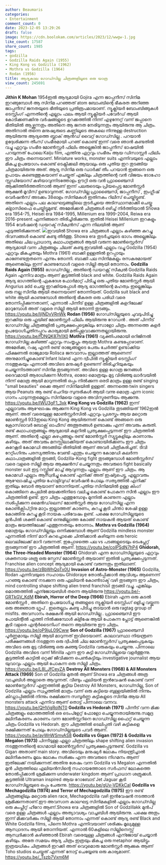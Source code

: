 ```yaml
---
author: Beaumaris
categories:
- Entertainment
comment_count: 0
date: 2023-12-05 13:29:26
draft: false
image: https://cdn.boolokam.com/articles/2023/12/wwgw-1.jpg
like_count: 17587
share_count: 1985
tags:
- godzilla
- Godzilla Raids Again (1955)
- King Kong vs Godzilla (1962)
- Mothra vs Godzilla (1964)
- Rodan (1956)
title: ആദ്യകാല ഗോഡ്സില്ല ചിത്രങ്ങളിലൂടെ ഒരു യാത്ര
view_count: 245691
---
```


**Jithin K Mohan** 1954ഇൽ ആദ്യമായി Gojira എന്ന ജാപ്പനീസ് സിനിമ ഇറങ്ങുമ്പോൾ ആ സിനിമ പറഞ്ഞത് atom ബോംബിന്റെ ഭീകരത അറിഞ്ഞ ജാപ്പനീസ് ജനതയുടെ ഭീതിയുടെ പ്രതിരൂപമായാണ്. ന്യൂക്ലിയർ ബോംബിങ്ങുകൾ ടെസ്റ്റിംഗ് എന്നതിന്റെ എല്ലാം ഫലം ആയി ന്യൂക്ലിയർ പവേർഡ് ആയി കോടിക്കണക്കിനു വർഷങ്ങളുടെ ഉറക്കത്തിൽ നിന്ന് എഴുന്നേറ്റ് വന്ന് ജപ്പാനെ ഭീതിയിൽ ആഴ്ത്തുന്നതും അതിനെ ആ ജനത നേരിടുന്നതും ആയിരുന്നു ആ ചിത്രം. അതിനാൽ തന്നെ മനുഷ്യരുടെ കണ്ണിലൂടെ അകലെ നിന്നുള്ള destruction ആയിരുന്നു ആദ്യത്തെ ബ്ലാക് ആൻഡ് വൈറ്റ് ഗോഡ്സില്ല . പറയാൻ ഉദ്ദേശിക്കുന്ന തീംസ് ഗംഭീരമായി പറഞ് കൊണ്ട് ഇന്ന് വരെ ഞാൻ കണ്ടതിൽ വച്ചു ഏറ്റവും ഗംഭീര മോൺസ്റ്റർ ഫിലിം അല്ലെങ്കിൽ ജാപ്പനീസ് ഭാഷയിൽ പറയുന്നത് പോലെ Kaiju film, എന്തിനു ഏറ്റവും ഗംഭീരം ആയ ഡിസാസ്റ്റർ ഫിലിം ഈ ചിത്രം തന്നെയാണ്. Miniature works, monster suits എന്നിവയുടെ എല്ലാം മികച്ച ഉപയോഗം കൊണ്ട് ടെക്നിക്കലി ആയാലും ഒരു പുതിയ ഇറ തുടങ്ങിയ ചിത്രമായിരുന്നു അത്. ആദ്യ സിനിമ ഒരു ഡാർക്ക് തീം പറയാൻ ഇങ്ങനെ ഒരു ഉപായം കണ്ടെത്തുകയാണ് ചെയ്തത് എങ്കിലും ചിത്രത്തിന്റെ വൻ വിജയം ടോഹോ സ്റ്റുഡിയോസ് കഴിയാവുന്നിടത്തോളം ഊറ്റി ഒരു വൻ ഫ്രാഞ്ചൈസി ആക്കിത്തീർത്തതിനാൽ ആണ് ഇന്ന് പലരുടെയും പ്രിയപ്പെട്ട മോൺസ്റ്റർ ആക്ഷൻ മൂവീസ് ഉണ്ടാവുന്നത്. ഗോഡ്സില്ല ഫ്രാഞ്ചൈസി, ജാപ്പനീസ് , ഇംഗ്ലീഷ് വെർഷൻസ് അടക്കം 38ഓളം സിനിമകൾ ഇതിനകം റിലീസ് ചെയ്തിട്ടുണ്ട്. അതിനെ എല്ലാം പല കാലഘട്ടങ്ങളിലെ തുടർച്ചയെ അടിസ്ഥാനമാക്കി ചെയ്തു ക്ളാസിഫൈ ചെയ്തിട്ടുമുണ്ട്. അമേരിക്കൻ ചിത്രങ്ങൾ ഒഴിച്ച് നിർത്തിയാൽ Showa era 1954-75, Heisei era 1984-1995, Millenium era 1999-2004, Reiwa era 2016-present എന്നിങ്ങനെ തിരിച്ചിരിക്കുന്നു. ഇതിൽ Heisei Millenium ഇറകളും 1954 വേർഷന്റെ ഡയറക്ട് സീക്വൻസ് എന്ന നിലയിൽ ആണ് എടുത്തിരിക്കുന്നത്. ![](https://cdn.boolokam.com/articles/2023/12/wwgw-1.jpg)ഇവയിൽ Showa era ചിത്രങ്ങൾ എല്ലാം കഴിഞ്ഞ കുറച്ചു ദിവസങ്ങൾ കൊണ്ട് കണ്ടു തീർത്തു. Showa era തുടർച്ചയുടെ ഭാഗം അല്ലെങ്കിലും അതിലെ ചില പ്രാധാന്യ കഥാപാത്രങ്ങൾ ആയി വരുന്ന മോൺസ്റ്റെർസ് ആദ്യമായി വന്ന ചിത്രങ്ങളും ചിലത് കണ്ടു.ഇവയിൽ എല്ലാം വച്ചു Godzilla (1954) ഏറ്റവും മികച്ചതയും Mothra (1961) ബാക്കി ഉള്ളതിൽ ഉറപ്പായും കാണേണ്ടതുതന്നെ എന്നും തോന്നി. ബാക്കി പല സിനിമകളും രസകരമായത് ആണെങ്കിലും ഇന്ന് കാണുമ്പോൾ വളരെ സില്ലി ആയി തോന്നാം. **Godzilla Raids Again (1955)** ഗോഡ്സില്ല , അതിന്റെ ഡയറക്റ്റ് സീക്വൽ Godzilla Raids Again എന്നിവ മാത്രം ആണ് കൂട്ടത്തിൽ black and white. Godzilla Raids Again ആദ്യ ഭാഗത്തിന്റെ ഏകദേശ ഫോർമാറ്റ്‌ പിടിച്ചു ഒരു പുതിയ മോൺസ്റ്റർ ആയി Angurius add ചെയ്തു ഇറക്കിയപ്പോൾ ആദ്യ ഭാഗത്തിന്റെ മഹത്വം ഇല്ലെങ്കിലും ഒരു നല്ല സിനിമ ആയി തന്നെയാണ് തോന്നിയത്. Godzilla suit black and white ആയി കാണുമ്പോൾ അതിന്റെ ഭീകരത ഒരു പരിധി വരെ തോന്നിപ്പിക്കുന്നതാണ്, എന്നാൽ പിന്നീട് ഉള്ള ചിത്രങ്ങളിൽ കളറിലേക്ക് മാറുമ്പോൾ അത് വളരെ സില്ലി ആയി തോന്നി തുടങ്ങും. https://youtu.be/ljINDvVRnWk **Rodan (1956)** ഗോഡ്സില്ലയുടെ ചുവടുപിടിച്ചു ഇറക്കിയ ഒരു ഫ്ലയിങ് മോൺസ്റ്റർ ഫിലിം ആയിരുന്നു റോഡൻ . അത് പിന്നീട് ഗോഡ്സില്ല ചിത്രങ്ങളിൽ പ്രത്യക്ഷപ്പെട്ടെങ്കിലും സോളോ ചിത്രം അന്നത്തെ കളർ ഉപയോഗിച്ചതിനപ്പുറം കാര്യമായി മതിപ്പുളവാക്കുന്നതല്ലായിരുന്നു. https://youtu.be/fONQK87h1X0 **Mothra (1961)** വ്യക്തിപരമായി ഒറിജിനൽ ഗോഡ്സില്ല കഴിഞ്ഞ് ഏറ്റവും സംതൃപ്തം ആയതു Mothra കണ്ടപ്പോഴാണ്. അമേരിക്ക, റഷ്യ എന്നീ രണ്ട് രാജ്യങ്ങളുടെ പേരും ചേർത്ത് ഉണ്ടാക്കിയ ഫിക്ഷണൽ രാജ്യമായ Rolisca ജനവാസം ഇല്ലാത്തത് ആണെന്ന് അനുമാനിച്ചുകൊണ്ട് Infant Island എന്ന ദ്വീപിൽ ന്യൂക്ലീയർ ടെസ്റ്റിംഗ് നടത്തുകയും എന്നാൽ അവിടെ മനുഷ്യർ ഉണ്ടെന്ന് തിരിച്ചറിയുകയും ചെയ്യുന്നിടത്താണ് സിനിമ തുടങ്ങുന്നത്. അവിടെ ഉള്ള ഗോത്ര ജനങ്ങൾ ദൈവമായി ആരാധിക്കുന്ന Mothra, ഓരോ മൊത്രയും മുട്ട വിരിഞ്ഞു ലാർവയിൽ നിന്ന് മൊത്ര ആയി മാറുന്നതിൽ ഒപ്പം നിൽക്കുന്ന ഒരടി മാത്രം ഉള്ള രണ്ട് singing "small beauties" ഒക്കെ ആണ് സിനിമയിൽ ഉള്ളത്. അന്നത്തെ twin singers ആയ Peanuts ആ രണ്ട് ചെറിയ സുന്ദരികൾ ആയി വന്നു മൊത്ര എന്ന iconic ഗാനം പാടുന്നതുമെല്ലാം സിനിമയെ വളരെ അവിസ്മരണീയം ആക്കുന്നു. https://youtu.be/IWU3gF1_3xk **King Kong vs Godzilla (1962)** ഇന്ന് എല്ലാവരും ആഘോഷം ആക്കുന്ന King Kong vs Godzilla തുടങ്ങിയത് 1962ഇൽ ആണ്. അത് വരെയുള്ള മോൺസ്റ്റർസിൽ ഏറ്റവും പ്രശസ്തം ആയ മറ്റൊരു മോൺസ്റ്റർ 933ഇലെ King Kong ആയിരുന്നത് കൊണ്ട് അങ്ങനെ ഒരു ക്രോസ്ഓവർ ബോക്സ് ഓഫീസ് അത്ഭുതങ്ങൾ ഉണ്ടാക്കും എന്ന് അവരും കരുതി. രണ്ട് കഥാപാത്രങ്ങളും ആദ്യമായി കളറിൽ പ്രത്യക്ഷപ്പെടുന്നത് ഈ ചിത്രത്തിൽ ആണ്. അതിന്റെ എല്ലാ കുഴപ്പങ്ങളും രണ്ട് മോൺസ്റ്റർ സ്യുട്ടുകളിലും കാണാനും കഴിയും. അത് അവരും മനസ്സിലാക്കിയത് കൊണ്ടായിരിക്കണം ഈ ചിത്രം കുറേകൂടി കോമഡി അടങ്ങിയ രീതിയിൽ ആണ് അവർ ചിത്രീകരിച്ചത്. ടീവി റേറ്റിംഗിനും പരസ്യത്തിനും വേണ്ടി എന്തും ചെയ്യുന്ന കോമഡി കലർന്ന കഥാപാത്രങ്ങളിൽ തുടങ്ങി, Godzilla-Kong fight തുടങ്ങുമ്പോൾ മോൺസ്റ്റർസ് വരെ വളരെ സില്ലി ആയ ആക്ഷൻസ് ചെയ്യുന്നതും അവരുടെ fight basically monster suit ഇട്ട റസ്റ്റ്ലിങ് മാച്ച് ആവുന്നതും എല്ലാം ആണ് ഈ ചിത്രം. ആ കോമഡി എല്ലാം ആസ്വദിച്ചു കൊണ്ട് എനിക്ക് അത് ഇഷ്ട്ടപെട്ടു, എല്ലാവരും ആഘോഷിച്ച പുതിയ ഹോളിവുഡ് വേർഷൻ പോലും സത്യത്തിൽ എനിക്ക് ഇതിലും ബോർ ആയാണ് തോന്നിയത്.പുതിയ സിനിമയിൽ ഉള്ള കിംഗ് കൊങ്ങിനെ കപ്പലിൽ മയക്കതിനിടെ വലിച്ചു കൊണ്ട് പോകുന്ന സീൻ എല്ലാം ഈ ചിത്രത്തിൽ ഉണ്ട്. ഈ ചിത്രം എത്തുമ്പോഴും മുന്നിൽ കാണുന്ന എല്ലാം നശിപ്പിക്കുന്ന മൈൻഡ്‌ലെസ് മോൺസ്റ്റർ ആയ ഗോഡ്സില്ല എന്ന കോൺക്സിപ്റ്റിനു മാറ്റം ഇല്ലാത്തത് കാരണം, കുറച്ചു കൂടി ചിന്താ ശേഷി ഉള്ള കോങ്ങിനു കുറച്ചു കൂടി നായക പരിവേഷം ഉണ്ട്. പക്ഷെ ഗോഡ്സില്ലയുടെ മുൻപിൽ ശക്തി കൊണ്ട് ഒന്നുമില്ലാത്ത കോങ്ങ് നായകൻ ആയത് കൊണ്ട് മാത്രം ജയത്തിലേക്ക് എത്തുന്നതയും തോന്നാം. **Mothra vs Godzilla (1964)** മൊത്രയും ഗോഡ്സില്ലയും ഒന്നിക്കുമ്പോൾ ആണ് Godzilla mindless monster എന്നതിൽ നിന്ന് മാറി കുറച്ചൊക്കെ ചിന്തിക്കാൻ കഴിയുന്ന ഒരു heroic ലെവലിലേക്ക് മാറി വരുന്നത്. ഇപ്പോഴത്തെ പല vs പടങ്ങളുടെയും ടെംപ്ലേറ്റ് തുടങ്ങുന്നത് ഈ ചിത്രത്തിൽ ആണ്. https://youtu.be/colPSdN7hP4 **Ghidorah, the Three-Headed Monster (1964)** Ghidorah എന്ന ഗോഡ്സില്ലയുടെ ഏറ്റവും ശക്തനായ ശത്രു ഒരു സ്പേസ് മോൺസ്റ്റർ ആയാണ് ഇതിൽ പ്രത്യക്ഷപ്പെടുന്നത്. Franchise alien concept ആദ്യമായി കൊണ്ട് വരുന്നതും ഇതിലാണ്. https://youtu.be/zBbWhQqTx0U **Invasion of Astro-Monster (1965)** Godzilla, Rodan എന്നിവയുടെ സഹായം Ghidoraye തോൽപ്പിക്കാൻ ആവിശ്യം ആണെന്ന് പറഞ്ഞു കൊണ്ട് നടക്കുന്ന ഒരു ഏലിയൻ കോൺടാക്ട് വഴി തുടങ്ങുന്ന ഈ ചിത്രം, mind controlling shape shifting alien trend franchisil തുടങ്ങി വച്ചു. എങ്കിലും മൊത്തത്തിൽ എന്ജോയബിൾ തന്നെ ആയിരുന്നു https://youtu.be/-GRTkGV_KdM **Ebirah, Horror of the Deep (1966)** Ebirah എന്ന ഒരു കടൽ മോൺസ്റ്റർ , അതിനെ ഉപയോഗിച്ചു തങ്ങളുടെ ന്യുക്ലിയർ ടെസ്റ്റിംഗ് ഒളിച്ചു വയ്ക്കുന്ന ഒരു അജ്ഞാത ഗ്രൂപ് . ഇതെല്ലാം കണ്ടു പിടിച്ചു തടയാൻ ഒരു ragtag group of misfits. അവസാനം രക്ഷകൻ ആയി ഗോഡ്സില്ല . ഫ്രാഞ്ചൈസി ഈ പോയിന്റിൽ എത്തി നിൽക്കുമ്പോൾ ക്ളീഷേ ആയി പോകുന്ന പ്ലോട്ട് ആണെങ്കിൽ കൂടി വളരെ എന്റർടൈനിംഗ് തന്നെ ആയിരുന്നു ഈ ചിത്രം. https://youtu.be/oP9juL09Cww **Son of Godzilla (1967)** ഫ്രാഞ്ചൈസി പൂർണ്ണമായും സില്ലി ആയി മാറുന്നത് ഇവിടെയാണ്‌. കാലാവസ്ഥാ നിയന്ത്രണ പരീക്ഷണങ്ങൾ നടത്തുന്ന ഒരു ദ്വീപിൽ ചില മോൺസ്റ്റർസ് പ്രത്യക്ഷപ്പെടുകയും അവിടെ ഒരു മുട്ട വിരിഞ്ഞു ഒരു കുഞ്ഞു Godzilla വരുകയും ചെയ്യുന്നു. പിന്നാലെ Godzilla അവിടെ വന്ന് Minilla എന്ന ഈ കുട്ടി ഗോഡ്സില്ലയെ വളർത്തുന്നു. കൂട്ടത്തിൽ കാട്ടിൽ ഒറ്റക്ക് ജീവിക്കുന്ന പെൺകുട്ടിയും investigative journalist ആയ യുവാവും എല്ലാം ആയി പോകുന്ന ഒരു സില്ലി ചിത്രം. https://youtu.be/L8I_JfCeyZA **Destroy All Monsters (1968) & All Monsters Attack (1969)** Son of Godzilla മുതൽ ആണ് Showa era ചിത്രങ്ങൾ അത്ര വാച്ചബിൾ അല്ലാതെ ആവുന്നത്. വീണ്ടും ഏലിയൻ ഇൻവേഷൻ കൊണ്ട് വന്ന് മോൺസ്റ്റേർസ് എണ്ണത്തിൽ കൂട്ടിയ Destroy All Monsters, ഗോഡ്സില്ല, Son of Godzilla എല്ലാം സ്വപ്നത്തിൽ മാത്രം വന്ന് ഒരു കുട്ടിയെ ബുള്ളയിങ്ങിൽ നിന്നും കിഡ്നാപ്പിങ്ങിൽ നിന്നും രക്ഷിക്കുന്ന സമ്പൂർണ്ണ കുട്ടികളുടെ സിനിമ ആയ All monsters attack എന്നിവ ആണ് തൊട്ട് പിന്നാലെ വന്നവ. https://youtu.be/QHVjgRolNT0 **Godzilla vs Hedorah (1971)** പിന്നീട് വന്ന മിക്ക ചിത്രങ്ങളും മൊത്തത്തിൽ ഒര ടെംപ്ളേറ്റ് ഫോളോ ചെയ്യുന്നതായിരുന്നു.സമുദ്ര മലിനീകരണം കാരണം വന്ന മോൺസ്റ്ററിനെ ഗോഡ്സില്ല ഫൈറ്റ് ചെയ്യുന്ന ചിത്രം Godzilla vs Hedorah. ഈ ചിത്രത്തിൽ ടെലിപ്പതി വഴി കുട്ടികളെ രക്ഷിക്കുന്നത് പോലും ഗോഡ്സില്ലയുടെ പവർ ആണ്. https://youtu.be/avWnWSmvAS8 **Godzilla vs Gigan (1972) & Godzilla vs Megalon (1973)** പിന്നീടുള്ള എല്ലാ ചിത്രത്തിലും shape shifting alien invasion നടത്തുന്നതിന്റെ ഭാഗമായി മോൺസ്റ്റർസ് പ്രത്യക്ഷപ്പെടുന്നുണ്ട്. Godzilla vs Gigan അതാണ് main story. അവിടെയും മനുഷ്യർ ലോകം നിയന്ത്രിച്ചാൽ മലിനീകരണം മൂലം ലോകം നശിക്കും എന്ന അവരുടെ നിഗമനം ആണ് ഇതിലേക്ക് നയിക്കുന്നത്.അതിനു ശേഷം വന്ന Godzilla vs Megalon എന്നതിൽ മുൻ ചിത്രത്തിലെ എലിയൻസിന്റെ സഹായത്തോടെ സർഫസ് ലോകത്തെ തോൽപ്പിക്കാൻ ശ്രമിക്കുന്ന underwater kingdom ആണ് പ്രാധാന ശത്രുക്കൾ. കൂട്ടത്തിൽ Ultraman inspired ആയ റോബോട് Jet Jaguar കൂടി ഗോഡ്സില്ലയുടെ ഒപ്പം ചേരുന്നു. https://youtu.be/gUv-VDKkCaI **Godzilla vs Mechagodzilla (1974) and Terror of Mechagodzilla (1975)** ഈ രണ്ട് ചിത്രങ്ങളിലും മറ്റൊരു alien race, Mechagodzilla വഴി ഇൻവേഷൻ നടത്താൻ ശ്രമിക്കുന്നതാണ്.ഈ അവസാന കാലഘട്ട സിനിമകളിൽ എല്ലാം ഗോഡ്സില്ല ഒരു കംപ്ലീറ്റ് ഹീറോ ആണ്.Showa era ചിത്രങ്ങളിൽ Son of Godzillakk മുൻപ് വരെ ഉള്ള ചിത്രങ്ങൾ എല്ലാം അത്യാവശ്യം വാച്ചബിൾ ആയിരുന്നു. പക്ഷെ അതും ഇന്ന് മിക്കവർക്കും സില്ലി ആയി തോന്നാം എന്നത് കൊണ്ട് ആദ്യ രണ്ട് Black and White Godzilla films, പിന്നെ Mothra എന്നിവയാണ് ശരിക്കും മൂല്യമുള്ള ആസ്വാദനം ആയി തോന്നിയത്. എന്നാൽ 60കളിലെ സില്ലിനെസ്സ് ആസ്വദിക്കാൻ കഴിഞ്ഞാൽ Ebirah വരെയുള്ള ചിത്രങ്ങൾ എന്ജോയ് ചെയ്യാൻ കഴിയും. അതേ സമയം ആദ്യ ചിത്രം ഇത്രയും മികച്ച ഒരു metaphor ആയിട്ടും ഇത്രയധികം ചിത്രങ്ങൾ ഇറക്കി അത് വെറുമൊരു മോൺസ്റ്റർ ആക്കുക ആണ് Toho studios ചെയ്തത് എന്നത് നോട്ട് ചെയ്യേണ്ട ഒരു കാര്യമാണ്. https://youtu.be/_Tszb7Vxm6M